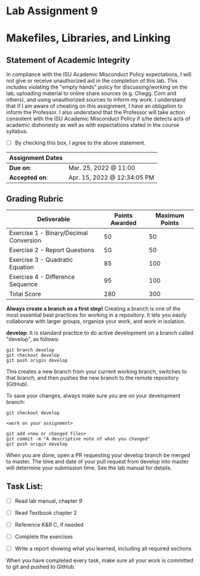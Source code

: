 # Lab Assignment 9
# Makefiles, Libraries, and Linking

## Statement of Academic Integrity

In compliance with the ISU Academic Misconduct Policy expectations, I will not give or receive unauthorized aid in the completion of this lab.  This includes violating the "empty hands" policy for discussing/working on the lab, uploading material to online share sources (e.g. Chegg. Com and others), and using unauthorized sources to inform my work. I understand that if I am aware of cheating on this assignment, I have an obligation to inform the Professor. I also understand that the Professor will take action consistent with the ISU Academic Misconduct Policy if s/he detects acts of academic dishonesty as well as with expectations stated in the course syllabus.

- [ ] By checking this box, I agree to the above statement.

| Assignment Dates | |
| --- | --- |
|**Due on**: | Mar. 25, 2022 @ 11:00 |
|**Accepted on**: | Apr. 15, 2022 @ 12:34:05 PM |


## Grading Rubric

|Deliverable | Points Awarded | Maximum Points |
|---|---|---|
| Exercise 1 - Binary/Decimal Conversion | 50 | 50 |
| Exercise 2 - Report Questions | 50 | 50 |
| Exercise 3 - Quadratic Equation | 85 | 100 |
| Exercise 4 - Difference Sequence | 95 | 100 |
| Total Score | 280 | 300 |
**Always create a branch as a first step!** Creating a branch is one of the most essential best practices for working in a repository. It lets you easily collaborate with larger groups, organize your work, and work in isolation.

**develop**: It is standard practice to do active development on a branch called "develop", as follows:

    git branch develop
    git checkout develop
    git push origin develop

This creates a new branch from your current working branch, switches to that branch, and then pushes the new branch to the remote repository (GitHub).

To save your changes, always make sure you are on your development branch:

    git checkout develop

    <work on your assignment>

    git add <new or changed files>
    git commit -m "A descriptive note of what you changed"
    git push origin develop

When you are done, open a PR requesting your develop branch be merged to master.
The time and date of your pull request from develop into master will determine your submission time. See the lab manual for details.


## Task List:
- [ ] Read lab manual, chapter 9
- [ ] Read Textbook chapter 2
- [ ] Reference K&R C, if needed
- [ ] Complete the exercises
- [ ] Write a report showing what you learned, including all required sections


When you have completed every task, make sure all your work is committed to git and pushed to GitHub.
